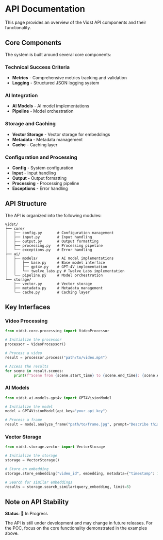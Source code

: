 # API Documentation

This page provides an overview of the Vidst API components and their functionality.

## Core Components

The system is built around several core components:

### Technical Success Criteria

- **Metrics** - Comprehensive metrics tracking and validation
- **Logging** - Structured JSON logging system

### AI Integration

- **AI Models** - AI model implementations
- **Pipeline** - Model orchestration

### Storage and Caching

- **Vector Storage** - Vector storage for embeddings
- **Metadata** - Metadata management
- **Cache** - Caching layer

### Configuration and Processing

- **Config** - System configuration
- **Input** - Input handling
- **Output** - Output formatting
- **Processing** - Processing pipeline
- **Exceptions** - Error handling

## API Structure

The API is organized into the following modules:

```
vidst/
├── core/
│   ├── config.py       # Configuration management
│   ├── input.py        # Input handling
│   ├── output.py       # Output formatting
│   ├── processing.py   # Processing pipeline
│   └── exceptions.py   # Error handling
├── ai/
│   ├── models/         # AI model implementations
│   │   ├── base.py     # Base model interface
│   │   ├── gpt4v.py    # GPT-4V implementation
│   │   └── twelve_labs.py # Twelve Labs implementation
│   └── pipeline.py     # Model orchestration
└── storage/
    ├── vector.py       # Vector storage
    ├── metadata.py     # Metadata management
    └── cache.py        # Caching layer
```

## Key Interfaces

### Video Processing

```python
from vidst.core.processing import VideoProcessor

# Initialize the processor
processor = VideoProcessor()

# Process a video
result = processor.process("path/to/video.mp4")

# Access the results
for scene in result.scenes:
    print(f"Scene from {scene.start_time} to {scene.end_time}: {scene.description}")
```

### AI Models

```python
from vidst.ai.models.gpt4v import GPT4VisionModel

# Initialize the model
model = GPT4VisionModel(api_key="your_api_key")

# Process a frame
result = model.analyze_frame("path/to/frame.jpg", prompt="Describe this scene")
```

### Vector Storage

```python
from vidst.storage.vector import VectorStorage

# Initialize the storage
storage = VectorStorage()

# Store an embedding
storage.store_embedding("video_id", embedding, metadata={"timestamp": 10.5})

# Search for similar embeddings
results = storage.search_similar(query_embedding, limit=5)
```

## Note on API Stability

**Status**: 🔄 In Progress

The API is still under development and may change in future releases. For the POC, focus on the core functionality demonstrated in the examples above.
